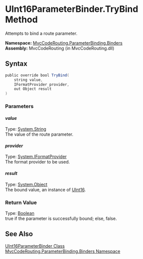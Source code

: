 UInt16ParameterBinder.TryBind Method
====================================
Attempts to bind a route parameter.

**Namespace:** [MvcCodeRouting.ParameterBinding.Binders][1]  
**Assembly:** MvcCodeRouting (in MvcCodeRouting.dll)

Syntax
------

```csharp
public override bool TryBind(
	string value,
	IFormatProvider provider,
	out Object result
)
```

### Parameters

#### *value*
Type: [System.String][2]  
The value of the route parameter.

#### *provider*
Type: [System.IFormatProvider][3]  
The format provider to be used.

#### *result*
Type: [System.Object][4]  
The bound value, an instance of [UInt16][5].

### Return Value
Type: [Boolean][6]  
true if the parameter is successfully bound; else, false.

See Also
--------
[UInt16ParameterBinder Class][7]  
[MvcCodeRouting.ParameterBinding.Binders Namespace][1]  

[1]: ../README.md
[2]: http://msdn.microsoft.com/en-us/library/s1wwdcbf
[3]: http://msdn.microsoft.com/en-us/library/efh2ww9y
[4]: http://msdn.microsoft.com/en-us/library/e5kfa45b
[5]: http://msdn.microsoft.com/en-us/library/s6eyk10z
[6]: http://msdn.microsoft.com/en-us/library/a28wyd50
[7]: README.md